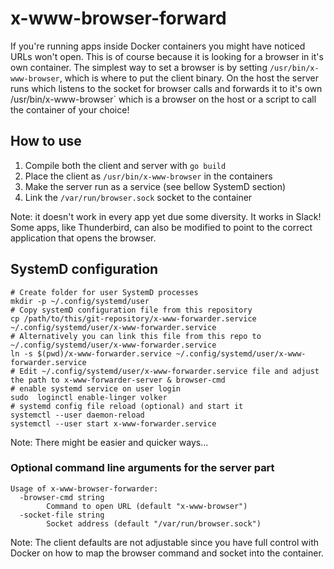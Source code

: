 x-www-browser-forward
====================

If you're running apps inside Docker containers you might have noticed URLs won't open. This is of course because it is looking for a browser in it's own container. The simplest way to set a browser is by setting `/usr/bin/x-www-browser`, which is where to put the client binary. 
On the host the server runs which listens to the socket for browser calls and forwards it to it's own /usr/bin/x-www-browser` which is a browser on the host or a script to call the container of your choice!

## How to use
1) Compile both the client and server with `go build`
2) Place the client as `/usr/bin/x-www-browser` in the containers
3) Make the server run as a service (see bellow SystemD section)
4) Link the `/var/run/browser.sock` socket to the container

Note: it doesn't work in every app yet due some diversity. It works in Slack! Some apps, like Thunderbird, can also be modified to point to the correct application that opens the browser.

## SystemD configuration
```
# Create folder for user SystemD processes
mkdir -p ~/.config/systemd/user
# Copy systemD configuration file from this repository
cp /path/to/this/git-repository/x-www-forwarder.service ~/.config/systemd/user/x-www-forwarder.service
# Alternatively you can link this file from this repo to ~/.config/systemd/user/x-www-forwarder.service
ln -s $(pwd)/x-www-forwarder.service ~/.config/systemd/user/x-www-forwarder.service
# Edit ~/.config/systemd/user/x-www-forwarder.service file and adjust the path to x-www-forwarder-server & browser-cmd
# enable systemd service on user login
sudo  loginctl enable-linger volker
# systemd config file reload (optional) and start it
systemctl --user daemon-reload
systemctl --user start x-www-forwarder.service
```

Note: There might be easier and quicker ways...


### Optional command line arguments for the server part

```
Usage of x-www-browser-forwarder:
  -browser-cmd string
        Command to open URL (default "x-www-browser")
  -socket-file string
        Socket address (default "/var/run/browser.sock")
```

Note: The client defaults are not adjustable since you have full control with Docker on how to map the browser command and socket into the container.

